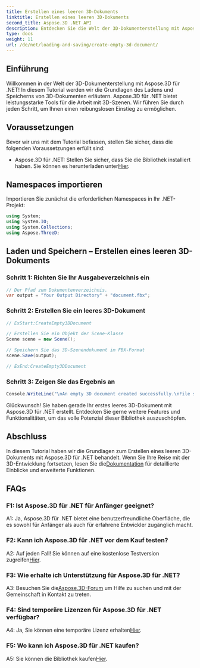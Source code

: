 ```yaml
---
title: Erstellen eines leeren 3D-Dokuments
linktitle: Erstellen eines leeren 3D-Dokuments
second_title: Aspose.3D .NET API
description: Entdecken Sie die Welt der 3D-Dokumenterstellung mit Aspose.3D für .NET. Erstellen, bearbeiten und speichern Sie mühelos atemberaubende 3D-Szenen.
type: docs
weight: 11
url: /de/net/loading-and-saving/create-empty-3d-document/
---
```

## Einführung

Willkommen in der Welt der 3D-Dokumenterstellung mit Aspose.3D für .NET! In diesem Tutorial werden wir die Grundlagen des Ladens und Speicherns von 3D-Dokumenten erläutern. Aspose.3D für .NET bietet leistungsstarke Tools für die Arbeit mit 3D-Szenen. Wir führen Sie durch jeden Schritt, um Ihnen einen reibungslosen Einstieg zu ermöglichen.

## Voraussetzungen

Bevor wir uns mit dem Tutorial befassen, stellen Sie sicher, dass die folgenden Voraussetzungen erfüllt sind:

-  Aspose.3D für .NET: Stellen Sie sicher, dass Sie die Bibliothek installiert haben. Sie können es herunterladen unter[Hier](https://releases.aspose.com/3d/net/).

## Namespaces importieren

Importieren Sie zunächst die erforderlichen Namespaces in Ihr .NET-Projekt:

```csharp
using System;
using System.IO;
using System.Collections;
using Aspose.ThreeD;
```

## Laden und Speichern – Erstellen eines leeren 3D-Dokuments

### Schritt 1: Richten Sie Ihr Ausgabeverzeichnis ein

```csharp
// Der Pfad zum Dokumentenverzeichnis.
var output = "Your Output Directory" + "document.fbx";
```

### Schritt 2: Erstellen Sie ein leeres 3D-Dokument

```csharp
// ExStart:CreateEmpty3DDocument

// Erstellen Sie ein Objekt der Scene-Klasse
Scene scene = new Scene();

// Speichern Sie das 3D-Szenendokument im FBX-Format
scene.Save(output);

// ExEnd:CreateEmpty3DDocument
```

### Schritt 3: Zeigen Sie das Ergebnis an

```csharp
Console.WriteLine("\nAn empty 3D document created successfully.\nFile saved at " + output);
```

Glückwunsch! Sie haben gerade Ihr erstes leeres 3D-Dokument mit Aspose.3D für .NET erstellt. Entdecken Sie gerne weitere Features und Funktionalitäten, um das volle Potenzial dieser Bibliothek auszuschöpfen.

## Abschluss

 In diesem Tutorial haben wir die Grundlagen zum Erstellen eines leeren 3D-Dokuments mit Aspose.3D für .NET behandelt. Wenn Sie Ihre Reise mit der 3D-Entwicklung fortsetzen, lesen Sie die[Dokumentation](https://reference.aspose.com/3d/net/) für detaillierte Einblicke und erweiterte Funktionen.

## FAQs

### F1: Ist Aspose.3D für .NET für Anfänger geeignet?

A1: Ja, Aspose.3D für .NET bietet eine benutzerfreundliche Oberfläche, die es sowohl für Anfänger als auch für erfahrene Entwickler zugänglich macht.

### F2: Kann ich Aspose.3D für .NET vor dem Kauf testen?

 A2: Auf jeden Fall! Sie können auf eine kostenlose Testversion zugreifen[Hier](https://releases.aspose.com/).

### F3: Wie erhalte ich Unterstützung für Aspose.3D für .NET?

 A3: Besuchen Sie die[Aspose.3D-Forum](https://forum.aspose.com/c/3d/18) um Hilfe zu suchen und mit der Gemeinschaft in Kontakt zu treten.

### F4: Sind temporäre Lizenzen für Aspose.3D für .NET verfügbar?

 A4: Ja, Sie können eine temporäre Lizenz erhalten[Hier](https://purchase.aspose.com/temporary-license/).

### F5: Wo kann ich Aspose.3D für .NET kaufen?

 A5: Sie können die Bibliothek kaufen[Hier](https://purchase.aspose.com/buy).